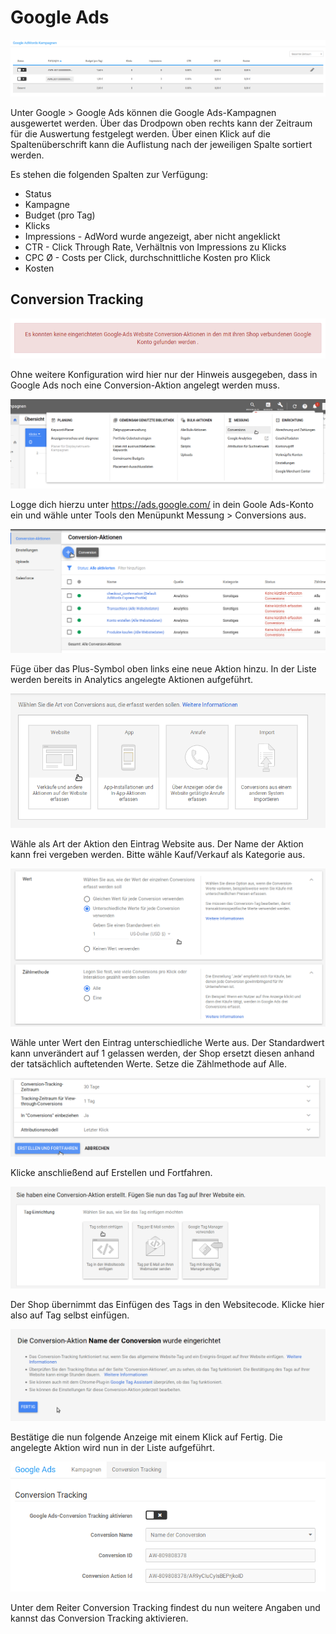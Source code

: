 # Google Ads 

![](Bilder/GooS-20180920_011.png "Anzeige der AdWords-Kampagnen")

Unter Google \> Google Ads können die Google Ads-Kampagnen ausgewertet werden. Über das Drodpown oben rechts kann der Zeitraum für die Auswertung festgelegt werden. Über einen Klick auf die Spaltenüberschrift kann die Auflistung nach der jeweiligen Spalte sortiert werden.

Es stehen die folgenden Spalten zur Verfügung:

-   Status
-   Kampagne
-   Budget \(pro Tag\)
-   Klicks
-   Impressions - AdWord wurde angezeigt, aber nicht angeklickt
-   CTR - Click Through Rate, Verhältnis von Impressions zu Klicks
-   CPC Ø - Costs per Click, durchschnittliche Kosten pro Klick
-   Kosten

## Conversion Tracking 

![](Bilder/Goo-20181018_012.png "Hinweis auf Conversion-Aktion")

Ohne weitere Konfiguration wird hier nur der Hinweis ausgegeben, dass in Google Ads noch eine Conversion-Aktion angelegt werden muss.

![](Bilder/Goo-20181018_001.png "Einloggen in Google Ads-Konto")

Logge dich hierzu unter https://ads.google.com/ in dein Goole Ads-Konto ein und wähle unter Tools den Menüpunkt Messung \> Conversions aus.

![](Bilder/Goo-20181018_002.png "Hinzufügen der Aktion")

Füge über das Plus-Symbol oben links eine neue Aktion hinzu. In der Liste werden bereits in Analytics angelegte Aktionen aufgeführt.

![](Bilder/Goo-20181018_003.png "Art der Aktion auswählen")

Wähle als Art der Aktion den Eintrag Website aus. Der Name der Aktion kann frei vergeben werden. Bitte wähle Kauf/Verkauf als Kategorie aus.

![](Bilder/Goo-20181018_005.png "Einstellen von Wert und Zählmethode")

Wähle unter Wert den Eintrag unterschiedliche Werte aus. Der Standardwert kann unverändert auf 1 gelassen werden, der Shop ersetzt diesen anhand der tatsächlich auftetenden Werte. Setze die Zählmethode auf Alle.

![](Bilder/Goo-20181018_006.png "Erstellen und Fortfahren")

Klicke anschließend auf Erstellen und Fortfahren.

![](Bilder/Goo-20181018_007.png "Einfügen des Tags")

Der Shop übernimmt das Einfügen des Tags in den Websitecode. Klicke hier also auf Tag selbst einfügen.

![](Bilder/Goo-20181018_008.png "Einrichtung der Aktion abschließen")

Bestätige die nun folgende Anzeige mit einem Klick auf Fertig. Die angelegte Aktion wird nun in der Liste aufgeführt.

![](Bilder/Goo-20181018_009.png "Angaben zum Conversion Tracking")

Unter dem Reiter Conversion Tracking findest du nun weitere Angaben und kannst das Conversion Tracking aktivieren.



